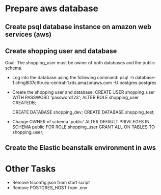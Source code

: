 # Prepare aws database

## Create psql database instance on amazon web services (aws)

## Create shopping user and database

Goal: The shopping_user must be owner of both databases and the public schema.

- Log into the database using the following command:
  psql -h database-1.chhg8l37c6tv.eu-central-1.rds.amazonaws.com -U postgres postgres

- Create the shopping user and database:
  CREATE USER shopping_user WITH PASSWORD 'password123';
  ALTER ROLE shopping_user CREATEDB;

  CREATE DATABASE shopping_dev;
  CREATE DATABASE shopping_test;

- Change OWNER of schema 'public'
  ALTER DEFAULT PRIVILEGES IN SCHEMA public FOR ROLE shopping_user GRANT ALL ON TABLES TO shopping_user;

## Create the Elastic beanstalk environment in aws

# Other Tasks

- Remove tsconfig.json from start script
- Remove POSTGRES_HOST from .env
